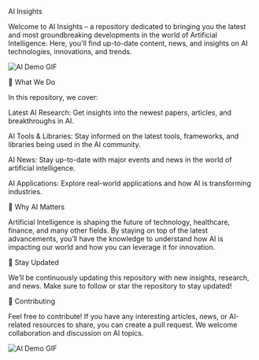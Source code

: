 AI Insights

Welcome to AI Insights – a repository dedicated to bringing you the latest and most groundbreaking developments in the world of Artificial Intelligence. Here, you'll find up-to-date content, news, and insights on AI technologies, innovations, and trends.

![AI Demo GIF](https://i.giphy.com/media/v1.Y2lkPTc5MGI3NjExczJkaDl5MzV2OG9lYWxobGcycjd4dWJ6Njhod3cxZWx5bTVpODQ5NCZlcD12MV9pbnRlcm5hbF9naWZfYnlfaWQmY3Q9Zw/NhDPeAo02shHAqzijz/giphy.gif)

🚀 What We Do

In this repository, we cover:

Latest AI Research: Get insights into the newest papers, articles, and breakthroughs in AI.

AI Tools & Libraries: Stay informed on the latest tools, frameworks, and libraries being used in the AI community.

AI News: Stay up-to-date with major events and news in the world of artificial intelligence.

AI Applications: Explore real-world applications and how AI is transforming industries.

🧠 Why AI Matters

Artificial Intelligence is shaping the future of technology, healthcare, finance, and many other fields. By staying on top of the latest advancements, you’ll have the knowledge to understand how AI is impacting our world and how you can leverage it for innovation.

📢 Stay Updated

We’ll be continuously updating this repository with new insights, research, and news. Make sure to follow or star the repository to stay updated!

🌱 Contributing

Feel free to contribute! If you have any interesting articles, news, or AI-related resources to share, you can create a pull request. We welcome collaboration and discussion on AI topics.

![AI Demo GIF](https://i.giphy.com/media/v1.Y2lkPTc5MGI3NjExam10c3RsOWhrMHl5azdtOWk5ZWRveGtrOXdhYWI5aDRzeXNiM3EycSZlcD12MV9pbnRlcm5hbF9naWZfYnlfaWQmY3Q9Zw/ab0RHn1J7TYhytPkjl/giphy.gif)
